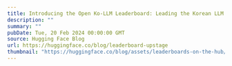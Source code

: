 ```yaml
---
title: Introducing the Open Ko-LLM Leaderboard: Leading the Korean LLM Evaluation Ecosystem
description: ""
summary: ""
pubDate: Tue, 20 Feb 2024 00:00:00 GMT
source: Hugging Face Blog
url: https://huggingface.co/blog/leaderboard-upstage
thumbnail: "https://huggingface.co/blog/assets/leaderboards-on-the-hub/thumbnail_upstage.png"
---
```


